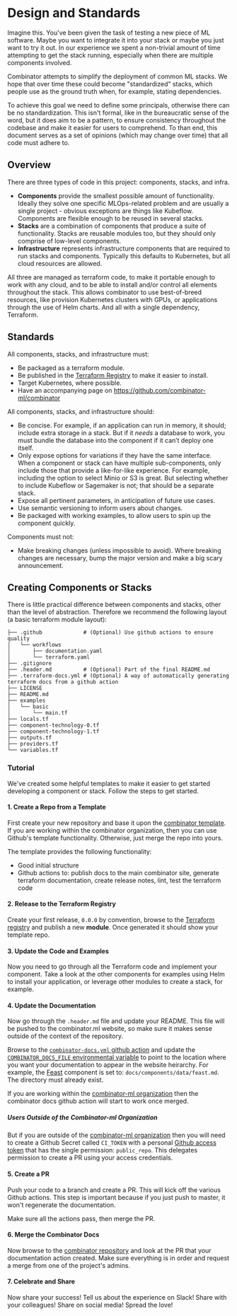 # Design and Standards

Imagine this. You've been given the task of testing a new piece of ML software. Maybe you want to integrate it into your stack or maybe you just want to try it out. In our experience we spent a non-trivial amount of time attempting to get the stack running, especially when there are multiple components involved.

Combinator attempts to simplify the deployment of common ML stacks. We hope that over time these could become "standardized" stacks, which people use as the ground truth when, for example, stating dependencies.

To achieve this goal we need to define some principals, otherwise there can be no standardization. This isn't formal, like in the bureaucratic sense of the word, but it does aim to be a pattern, to ensure consistency throughout the codebase and make it easier for users to comprehend. To than end, this document serves as a set of opinions (which may change over time) that all code must adhere to.

## Overview

There are three types of code in this project: components, stacks, and infra.

- **Components** provide the smallest possible amount of functionality. Ideally they solve one specific MLOps-related problem and are usually a single project - obvious exceptions are things like Kubeflow. Components are flexible enough to be reused in several stacks.
- **Stacks** are a combination of components that produce a suite of functionality. Stacks are reusable modules too, but they should only comprise of low-level components.
- **Infrastructure** represents infrastructure components that are required to run stacks and components. Typically this defaults to Kubernetes, but all cloud resources are allowed.

All three are managed as terraform code, to make it portable enough to work with any cloud, and to be able to install and/or control all elements throughout the stack. This allows combinator to use best-of-breed resources, like provision Kubernetes clusters with GPUs, or applications through the use of Helm charts. And all with a single dependency, Terraform.

## Standards

All components, stacks, and infrastructure must:

- Be packaged as a terraform module.
- Be published in the [Terraform Registry](https://registry.terraform.io) to make it easier to install.
- Target Kubernetes, where possible.
- Have an accompanying page on https://github.com/combinator-ml/combinator

All components, stacks, and infrastructure should:

- Be concise. For example, if an application can run in memory, it should; include extra storage in a stack. But if it _needs_ a database to work, you must bundle the database into the component if it can’t deploy one itself.
- Only expose options for variations if they have the same interface. When a component or stack can have multiple sub-components, only include those that provide a like-for-like experience. For example, including the option to select Minio or S3 is great. But selecting whether to include Kubeflow or Sagemaker is not; that should be a separate stack.
- Expose all pertinent parameters, in anticipation of future use cases.
- Use semantic versioning to inform users about changes.
- Be packaged with working examples, to allow users to spin up the component quickly.

Components must not:

- Make breaking changes (unless impossible to avoid). Where breaking changes are necessary, bump the major version and make a big scary announcement.

## Creating Components or Stacks

There is little practical difference between components and stacks, other than the level of abstraction. Therefore we recommend the following layout (a basic terraform module layout):

```
├── .github             # (Optional) Use github actions to ensure quality
│   └── workflows
│       ├── documentation.yaml
│       └── terraform.yaml
├── .gitignore
├── .header.md          # (Optional) Part of the final README.md
├── .terraform-docs.yml # (Optional) A way of automatically generating terraform docs from a github action
├── LICENSE
├── README.md
├── examples
│   └── basic
│       └── main.tf
├── locals.tf
├── component-technology-0.tf
├── component-technology-1.tf
├── outputs.tf
├── providers.tf
└── variables.tf
```

### Tutorial

We've created some helpful templates to make it easier to get started developing a component or stack. Follow the steps to get started.

#### 1. Create a Repo from a Template

First create your new repository and base it upon the [combinator template](https://github.com/combinator-ml/terraform-template). If you are working within the combinator organization, then you can use Github's template functionality. Otherwise, just merge the repo into yours.

The template provides the following functionality:

- Good initial structure
- Github actions to: publish docs to the main combinator site, generate terraform documentation, create release notes, lint, test the terraform code

#### 2. Release to the Terraform Registry

Create your first release, `0.0.0` by convention, browse to the [Terraform registry](https://registry.terraform.io/github/create) and publish a new **module**. Once generated it should show your template repo.

#### 3. Update the Code and Examples

Now you need to go through all the Terraform code and implement your component. Take a look at the other components for examples using Helm to install your application, or leverage other modules to create a stack, for example.

#### 4. Update the Documentation

Now go through the `.header.md` file and update your README. This file will be pushed to the combinator.ml website, so make sure it makes sense outside of the context of the repository.

Browse to the [`combinator-docs.yml` github action](https://github.com/combinator-ml/terraform-template/blob/main/.github/workflows/combinator-docs.yml) and update the [`COMBINATOR_DOCS_FILE` environmental variable](https://github.com/combinator-ml/terraform-template/blob/main/.github/workflows/combinator-docs.yml#L13) to point to the location where you want your documentation to appear in the website heirarchy. For example, the [Feast](components/data/feast.md) component is set to: `docs/components/data/feast.md`. The directory must already exist.

If you are working within the [combinator-ml organization](https://github.com/combinator-ml) then the combinator docs github action will start to work once merged.

##### Users Outside of the Combinator-ml Organization

But if you are outside of the [combinator-ml organization](https://github.com/combinator-ml) then you will need to create a Github Secret called `CI_TOKEN` with a personal [Github access token](https://github.com/settings/tokens) that has the single permission: `public_repo`. This delegates permission to create a PR using your access credentials.

#### 5. Create a PR

Push your code to a branch and create a PR. This will kick off the various Github actions. This step is important because if you just push to master, it won't regenerate the documentation.

Make sure all the actions pass, then merge the PR.

#### 6. Merge the Combinator Docs

Now browse to the [combinator repository](https://github.com/combinator-ml/combinator/pulls) and look at the PR that your documentation action created. Make sure everything is in order and request a merge from one of the project's admins.

#### 7. Celebrate and Share

Now share your success! Tell us about the experience on Slack! Share with your colleagues! Share on social media! Spread the love!
